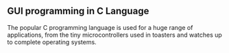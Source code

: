 ## GUI programming in C Language

The popular C programming language is used for a huge range of applications,
from the tiny microcontrollers used in toasters and watches up to complete
operating systems.
